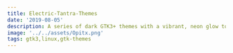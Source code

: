 ```yaml
---
title: Electric-Tantra-Themes
date: '2019-08-05'
description: A series of dark GTK3+ themes with a vibrant, neon glow to make a more eye-healthy interface without resorting to the drab options typically available.
image: '../../assets/Opitx.png'
tags: gtk3,linux,gtk-themes
---
```


